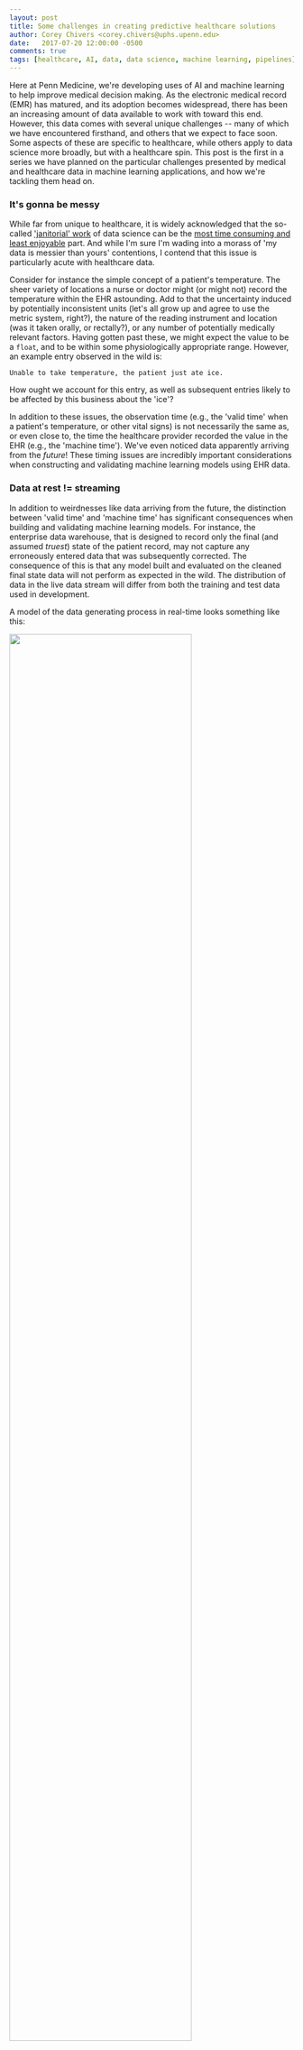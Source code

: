 ```yaml
---
layout: post
title: Some challenges in creating predictive healthcare solutions
author: Corey Chivers <corey.chivers@uphs.upenn.edu>
date:   2017-07-20 12:00:00 -0500
comments: true
tags: [healthcare, AI, data, data science, machine learning, pipelines]
---
```


Here at Penn Medicine, we're developing uses of AI and machine learning to help improve medical decision making. As the electronic medical record (EMR) has matured, and its adoption becomes widespread, there has been an increasing amount of data available to work with toward this end. However, this data comes with several unique challenges -- many of which we have encountered firsthand, and others that we expect to face soon. Some aspects of these are specific to healthcare, while others apply to data science more broadly, but with a healthcare spin. This post is the first in a series we have planned on the particular challenges presented by medical and healthcare data in machine learning applications, and how we're tackling them head on.

### It's gonna be messy

While far from unique to healthcare, it is widely acknowledged that the so-called ['janitorial' work](https://www.nytimes.com/2014/08/18/technology/for-big-data-scientists-hurdle-to-insights-is-janitor-work.html) of data science can be the [most time consuming and least enjoyable](https://www.forbes.com/sites/gilpress/2016/03/23/data-preparation-most-time-consuming-least-enjoyable-data-science-task-survey-says) part. And while I'm sure I'm wading into a morass of 'my data is messier than yours' contentions, I contend that this issue is particularly acute with healthcare data.

Consider for instance the simple concept of a patient's temperature. The sheer variety of locations a nurse or doctor might (or might not) record the temperature within the EHR  astounding. Add to that the uncertainty induced by potentially inconsistent units (let's all grow up and agree to use the metric system, right?), the nature of the reading instrument and location (was it taken orally, or rectally?), or any number of potentially medically relevant factors. Having gotten past these, we might expect the value to be a `float`, and to be within some physiologically appropriate range. However, an example entry observed in the wild is:

```Unable to take temperature, the patient just ate ice.```

How ought we account for this entry, as well as subsequent entries likely to be affected by this business about the 'ice'? 

In addition to these issues, the observation time (e.g., the 'valid time' when a patient's temperature, or other vital signs) is not necessarily the same as, or even close to, the time the healthcare provider recorded the value in the EHR (e.g., the 'machine time'). We've even noticed data apparently arriving from the _future_! These timing issues are incredibly important considerations when constructing and validating machine learning models using EHR data.

### Data at rest != streaming

In addition to weirdnesses like data arriving from the future, the distinction between 'valid time' and 'machine time' has significant consequences when building and validating machine learning models. For instance, the enterprise data warehouse, that is designed to record only the final (and assumed _truest_) state of the patient record, may not capture any erroneously entered data that was subsequently corrected. The consequence of this is that any model built and evaluated on the cleaned final state data will not perform as expected in the wild. The distribution of data in the live data stream will differ from both the training and test data used in development.

A model of the data generating process in real-time looks something like this:

<img src="https://user-images.githubusercontent.com/1396669/28430269-dade1894-6d4d-11e7-93fb-8ea12be579b3.png" width="80%">

The consequences for real-world model performance compared with that evaluated on the EDW's fixed, historical data can be profound. We found that in the real-time setting, updates and deletes indeed happen quite often:

<img src="https://user-images.githubusercontent.com/1396669/28382049-cf8d5522-6c8a-11e7-8015-d4f50b0d8f8f.png" width="80%">

In addition to this, the precision of the 'valid time' is governed by the users, and can be subject to systematic biases. For instance, care givers tend to round their estimate of when they took the observation, often to the coarseness of the nearest hour.

<img src="https://user-images.githubusercontent.com/1396669/28382059-d5445b78-6c8a-11e7-941d-0f069280bd13.png" width="80%">

While vital signs and other direct patient observations come with the above considerations, another important source of health data is lab values. These are the blood workups, bacterial cultures, urinalysis, and the like. This data stream comes with a similar set of time-related issues. There are no less than three unique time-stamps associated with a lab observation: a) Ordered time, b) Drawn time, and c) Resulted time. In addition to which we could consider others, including d) Reviewed time (when the clinician actually sees the result). For lab cultures, results can arrive in parts over time as the organism develops, and trials of antibiotic susceptibility play out. All of these components of time have their meaning within the model building, evaluation, and production deployment processes. 

### Instrumentation
    
Many prediction/risk models that are in current use in the healthcare space are deployed as paper worksheets, or as simple applets into which the clinician enters some data and a score is returned. These implementations decouple the prediction from the outcome, and lack even the most basic instrumentation.

Given the various issues that can arise with healthcare data, the importance of monitoring data inputs, model outputs, and overall system performance is paramount.

### Clinical decision making

Ultimately, we're trying to improve patient outcomes by helping clinicians make better decisions with the plethora of data they increasingly have available to them. Healthcare is a human process, and hence, involving the relevant humans from the beginning is of the utmost importance. 

Important questions we have learned to ask up front in this collaborative process include:

1. What are the current workflows?
2. Who and how are decisions about risks being made at present?
3. Is there any opportunity to improve on this?
4. Is the problem a knowledge gap, or a process breakdown? 

### What we're doing at Penn

In a series of coming posts, we'll be describing several projects we're undertaking, and how we're attempting to address the issues and challenges that we have encountered in applying predictive data solutions in healthcare. We're building data science software solutions to address the unique challenges posed by healthcare data specifically. It is our hope that these tools will be adopted beyond Penn Medicine to empower predictive healthcare solutions and ultimately improve the lives of patients everywhere. 
